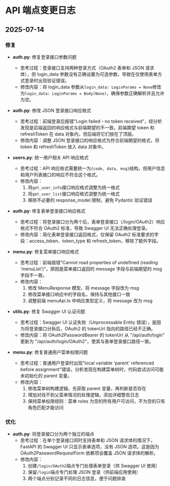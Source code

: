 # API 端点变更日志

## 2025-07-14

### 修复

- **auth.py**: 修复登录接口参数问题

  - 思考过程：登录接口支持两种登录方式（OAuth2 表单和 JSON 请求体），但 login_data 参数没有正确设置为可选参数，导致在仅使用表单方式登录时出现验证错误。
  - 修改内容：将 login_data 参数从`login_data: LoginParams = None`修改为`login_data: LoginParams = Body(None)`，确保参数正确解析并且允许为空。

- **auth.py**: 修改 JSON 登录接口响应格式

  - 思考过程：前端登录后报错"Login failed - no token received"，经分析发现是后端返回的响应格式与前端期望的不一致。前端期望 token 和 refreshToken 在 data 对象内，但后端将它们放在了顶层。
  - 修改内容：调整 JSON 登录接口的响应格式为符合前端期望的格式，将 token 和 refreshToken 放入 data 对象中。

- **users.py**: 统一用户相关 API 响应格式

  - 思考过程：API 响应格式需要统一为`{code, data, msg}`结构，但用户信息和用户列表接口的响应不符合这个格式。
  - 修改内容：
    1. 将`get_user_info`接口响应格式调整为统一格式
    2. 将`get_user_list`接口响应格式调整为统一格式
    3. 移除不必要的 response_model 限制，避免 Pydantic 验证错误

- **auth.py**: 修复表单登录接口响应格式

  - 思考过程：将登录接口分为两个后，表单登录接口（/login/OAuth2）响应格式不符合 OAuth2 标准，导致 Swagger UI 无法正确处理登录。
  - 修改内容：简化表单登录接口返回格式，仅保留 OAuth2 标准要求的字段：access_token、token_type 和 refresh_token，移除了额外字段。

- **menu.py**: 修复菜单接口响应格式

  - 思考过程：前端报错"Cannot read properties of undefined (reading 'menuList')"，原因是菜单接口返回的 message 字段与前端期望的 msg 字段不一致。
  - 修改内容：
    1. 修改 MenuResponse 模型，将 message 字段改为 msg
    2. 修改菜单接口响应中的字段名，保持与其他接口一致
    3. 调整前端 menuApi.ts 中响应类型定义，将 message 改为 msg

- **utils.py**: 修复 Swagger UI 认证问题

  - 思考过程：Swagger UI 认证失败（Unprocessable Entity 错误），是因为将登录接口分拆后，OAuth2 的 tokenUrl 指向的路径已经不正确。
  - 修改内容：将 OAuth2PasswordBearer 的 tokenUrl 从 "/api/auth/login" 更新为 "/api/auth/login/OAuth2"，使其与表单登录接口路径一致。

- **menu.py**: 修复普通用户菜单权限问题
  - 思考过程：普通用户登录时出现"local variable 'parent' referenced before assignment"错误，分析发现在构建菜单树时，代码尝试访问可能未初始化的 parent 变量。
  - 修改内容：
    1. 修改菜单树构建逻辑，先获取 parent 变量，再判断是否存在
    2. 增加对找不到父菜单情况的处理逻辑，添加详细警告日志
    3. 保持菜单权限规则：菜单 roles 为空的所有用户可访问，不为空的只有角色匹配才能访问

### 优化

- **auth.py**: 将登录接口分为两个独立的端点
  - 思考过程：在单个登录接口同时支持表单和 JSON 请求体的情况下，FastAPI 的 Swagger UI 只显示表单选项，没有 JSON 选项。这是因为 OAuth2PasswordRequestForm 依赖项会覆盖 JSON 请求体的解析。
  - 修改内容：
    1. 创建`/login/OAuth2`端点专门处理表单登录（供 Swagger UI 使用）
    2. 保留`/login`端点专门处理 JSON 登录（供前端应用使用）
    3. 两个端点分别记录不同的日志信息，便于问题排查
